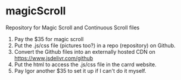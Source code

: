 # magicScroll
Repository for Magic Scroll and Continuous Scroll files
1) Pay the $35 for magic scroll
2) Put the .js/css file (pictures too?) in a repo (repository) on Github.
3) Convert the Github files into an externally hosted CDN on https://www.jsdelivr.com/github
4) Put the html to access the .js/css file in the carrd website.
5) Pay Igor another $35 to set it up if I can't do it myself.
